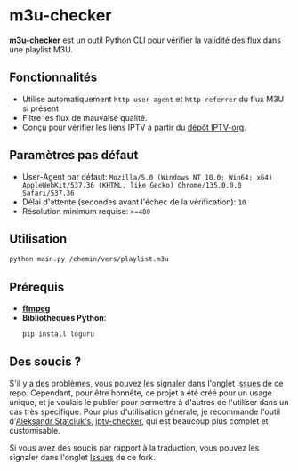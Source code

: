 # m3u-checker

**m3u-checker** est un outil Python CLI pour vérifier la validité des flux dans une playlist M3U.

## Fonctionnalités

- Utilise automatiquement `http-user-agent` et `http-referrer` du flux M3U si présent
- Filtre les flux de mauvaise qualité.
- Conçu pour vérifier les liens IPTV à partir du [dépôt IPTV-org](https://github.com/iptv-org/iptv).

## Paramètres pas défaut

- User-Agent par défaut: `Mozilla/5.0 (Windows NT 10.0; Win64; x64) AppleWebKit/537.36 (KHTML, like Gecko) Chrome/135.0.0.0 Safari/537.36`
- Délai d'attente (secondes avant l'échec de la vérification): `10`
- Résolution minimum requise: `>=480`

## Utilisation
```bash
python main.py /chemin/vers/playlist.m3u
```

## Prérequis

- [**ffmpeg**](https://ffmpeg.org/download.html) 
- **Bibliothèques Python**:
  ```bash
  pip install loguru
  ```

## Des soucis ?

S'il y a des problèmes, vous pouvez les signaler dans l'onglet [Issues](https://github.com/Remchalk/m3u-checker/issues) de ce repo. Cependant, pour être honnête, ce projet a été créé pour un usage unique, et je voulais le publier pour permettre à d'autres de l'utiliser dans un cas très spécifique. Pour plus d'utilisation générale, je recommande l'outil d'[Aleksandr Statciuk's](https://github.com/freearhey), [iptv-checker](https://github.com/freearhey/iptv-checker), qui est beaucoup plus complet et customisable.

Si vous avez des soucis par rapport à la traduction, vous pouvez les signaler dans l'onglet [Issues](https://github.com/TommyLPB39/m3u-checker-fr/issues) de ce fork.
